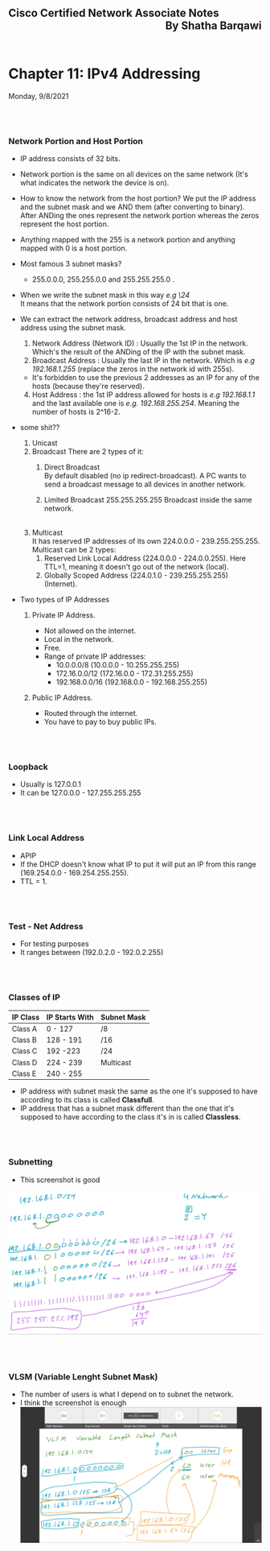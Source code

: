 <link href="../styles.module.css" rel="stylesheet">
<link rel="preconnect" href="https://fonts.googleapis.com">
<link rel="preconnect" href="https://fonts.gstatic.com" crossorigin>
<link href="https://fonts.googleapis.com/css2?family=Cedarville+Cursive&display=swap" rel="stylesheet">
<link rel="preconnect" href="https://fonts.googleapis.com">
<link rel="preconnect" href="https://fonts.gstatic.com" crossorigin>
<link href="https://fonts.googleapis.com/css2?family=Cedarville+Cursive&family=Zen+Tokyo+Zoo&display=swap" rel="stylesheet">
<link rel="preconnect" href="https://fonts.googleapis.com">
<link rel="preconnect" href="https://fonts.gstatic.com" crossorigin>
<link href="https://fonts.googleapis.com/css2?family=Cedarville+Cursive&family=Encode+Sans+SC&family=Zen+Tokyo+Zoo&display=swap" rel="stylesheet">

## <span class="copyright">Cisco Certified Network Associate Notes <span style="float:right;">By Shatha Barqawi</span>

<br/><br/>

# <span class="title">Chapter 11: IPv4 Addressing

<span class="date">Monday, 9/8/2021</span> 

<br/><br/>

### <span class="[chapterColor] subtitle">Network Portion and Host Portion  
* IP address consists of 32 bits.
* Network portion is the same on all devices on the same network (It's what indicates the network the device is on).  


* How to know the network from the host portion?
We put the IP address and the subnet mask and we AND them (after converting to binary).  
After ANDing the ones represent the network portion whereas the zeros represent the host portion.  
* Anything mapped with the 255 is a network portion and anything mapped with 0 is a host portion.

* Most famous 3 subnet masks?
  * 255.0.0.0, 255.255.0.0 and 255.255.255.0 . 

* When we write the subnet mask in this way *e.g \24*  
    It means that the network portion consists of 24 bit that is one. 

* We can extract the network address, broadcast address and host address using the subnet mask.
    
    1. Network Address (Network ID) : Usually the 1st IP in the network. Which's the result of the ANDing of the IP with the subnet mask.
    2. Broadcast Address : Usually the last IP in the network. Which is *e.g 192.168.1.255* (replace the zeros in the network id with 255s).
    * It's forbidden to use the previous 2 addresses as an IP for any of the hosts (because they're reserved).   
    4. Host Address : the 1st IP address allowed for hosts is *e.g 192.168.1.1* and the last available one is *e.g. 192.168.255.254*. Meaning the number of hosts is 2^16-2.

* some shit??
  1. Unicast
  2. Broadcast
     There are 2 types of it:
        1. Direct Broadcast  
           By default disabled (no ip redirect-broadcast).
           A PC wants to send a broadcast message to all devices in another network.  

        2. Limited Broadcast
           255.255.255.255
           Broadcast inside the same network.  
   <br/>

  3. Multicast  
     It has reserved IP addresses of its own 224.0.0.0 - 239.255.255.255.
     Multicast can be 2 types:
        1. Reserved Link Local Address (224.0.0.0 - 224.0.0.255). 
           Here TTL=1, meaning it doesn't go out of the network (local).  
        3. Globally Scoped Address (224.0.1.0 - 239.255.255.255) (Internet). 


* Two types of IP Addresses
  1. Private IP Address.
     * Not allowed on the internet. 
     * Local in the network.  
     * Free.
     * Range of private IP addresses: 
       * 10.0.0.0/8 (10.0.0.0 - 10.255.255.255)
       * 172.16.0.0/12 (172.16.0.0 - 172.31.255.255)
       * 192.168.0.0/16 (192.168.0.0 - 192.168.255.255)

  3. Public IP Address. 
     * Routed through the internet. 
     * You have to pay to buy public IPs.

<br/><br/>

### <span class="[chapterColor] subtitle">Loopback 
* Usually is 127.0.0.1
* It can be 127.0.0.0 - 127.255.255.255

<br/><br/>

### <span class="[chapterColor] subtitle">Link Local Address
* APIP
* If the DHCP doesn't know what IP to put it will put an IP from this range (169.254.0.0 - 169.254.255.255).
* TTL = 1. 

<br/><br/>

### <span class="[chapterColor] subtitle">Test - Net Address  
* For testing purposes
* It ranges between (192.0.2.0 - 192.0.2.255)

<br/><br/>

### <span class="[chapterColor] subtitle">Classes of IP  

| IP Class | IP Starts With | Subnet Mask |
|----------|----------------|-------------|
| Class A  | 0 - 127        | /8          |
| Class B  | 128 - 191      | /16         |
| Class C  | 192 -223       | /24         |
| Class D  | 224 - 239      | Multicast   |
| Class E  | 240 - 255      |             |  

* IP address with subnet mask the same as the one it's supposed to have according to its class is called **Classfull**.
* IP address that has a subnet mask different than the one that it's supposed to have according to the class it's in is called **Classless**.  

<br/><br/>

### <span class="[chapterColor] subtitle">Subnetting  

* This screenshot is good 
 <img src="subnetting.PNG">

<br/><br/>

### <span class="[chapterColor] subtitle">VLSM (Variable Lenght Subnet Mask)  
* The number of users is what I depend on to subnet the network.  
* I think the screenshot is enough
  <img src="vlsm_subnetting.PNG">